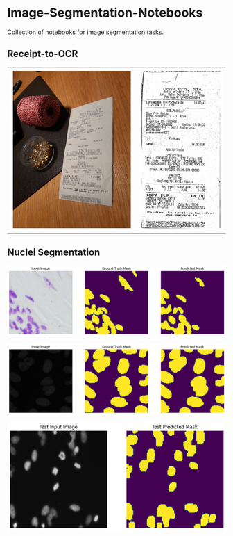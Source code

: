 # Image-Segmentation-Notebooks
Collection of notebooks for image segmentation tasks.

## Receipt-to-OCR

|  |  |
|-----|------|
| ![Original Image](Receipt-OCR/results/original.png) | ![Segmented Image](Receipt-OCR/results/segmented.png) |


## Nuclei Segmentation

![Segmented Image](Nuclei%20Segmentation/results/seg.png)


![Segmented Image](Nuclei%20Segmentation/results/seg2.png)


![Segmented Image](Nuclei%20Segmentation/results/seg3.png)
